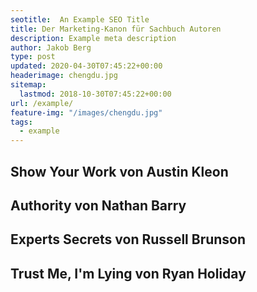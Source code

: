 ```yaml
---
seotitle:  An Example SEO Title 
title: Der Marketing-Kanon für Sachbuch Autoren
description: Example meta description
author: Jakob Berg
type: post
updated: 2020-04-30T07:45:22+00:00 
headerimage: chengdu.jpg
sitemap:
  lastmod: 2018-10-30T07:45:22+00:00
url: /example/
feature-img: "/images/chengdu.jpg"
tags:
  - example
---
```


## Show Your Work von Austin Kleon

## Authority von Nathan Barry

## Experts Secrets von Russell Brunson

## Trust Me, I'm Lying von Ryan Holiday


